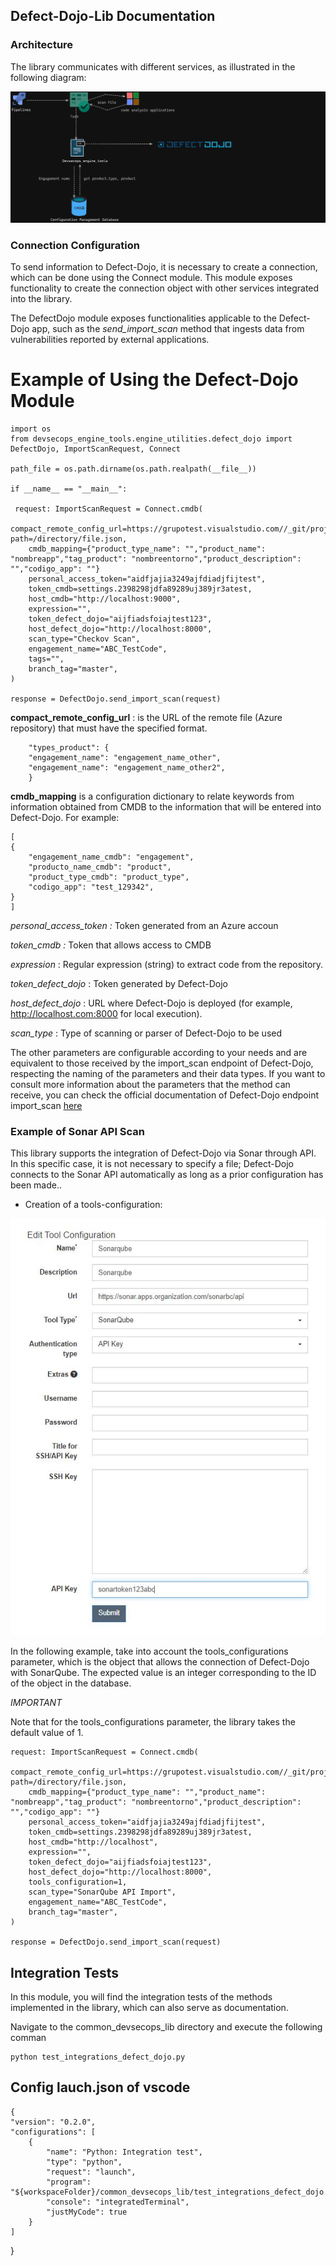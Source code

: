 ## Defect-Dojo-Lib Documentation

### Architecture

The library communicates with different services, as illustrated in the following diagram:

![Alt text](defect_dojo-lib.png)


### Connection Configuration

To send information to Defect-Dojo, it is necessary to create a connection, which can be done using the Connect module. This module exposes functionality to create the connection object with other services integrated into the library.

The DefectDojo module exposes functionalities applicable to the Defect-Dojo app, such as the *send_import_scan* method that ingests data from vulnerabilities reported by external applications.


# Example of Using the Defect-Dojo Module

    import os
    from devsecops_engine_tools.engine_utilities.defect_dojo import DefectDojo, ImportScanRequest, Connect

    path_file = os.path.dirname(os.path.realpath(__file__))

    if __name__ == "__main__":

     request: ImportScanRequest = Connect.cmdb(
        compact_remote_config_url=https://grupotest.visualstudio.com//_git/project?path=/directory/file.json,
        cmdb_mapping={"product_type_name": "","product_name": "nombreapp","tag_product": "nombreentorno","product_description": "","codigo_app": ""}
        personal_access_token="aidfjajia3249ajfdiadjfijtest",
        token_cmdb=settings.2398298jdfa89289uj389jr3atest,
        host_cmdb="http://localhost:9000",
        expression="",
        token_defect_dojo="aijfiadsfoiajtest123",
        host_defect_dojo="http://localhost:8000",
        scan_type="Checkov Scan",
        engagement_name="ABC_TestCode",
        tags="",
        branch_tag="master",
    )

    response = DefectDojo.send_import_scan(request)

**compact_remote_config_url** : is the URL of the remote file (Azure repository) that must have the specified format.

        "types_product": {
        "engagement_name": "engagement_name_other",
        "engagement_name": "engagement_name_other2",
        }

**cmdb_mapping** is a configuration dictionary to relate keywords from information obtained from CMDB to the information that will be entered into Defect-Dojo. For example:

    [
    {
        "engagement_name_cmdb": "engagement",
        "producto_name_cmdb": "product",
        "product_type_cmdb": "product_type",
        "codigo_app": "test_129342",
    }
    ]


*personal_access_token :* Token generated from an Azure accoun

*token_cmdb :* Token that allows access to CMDB

*expression* :  Regular expression (string) to extract code from the repository.

*token_defect_dojo* : Token generated by Defect-Dojo

*host_defect_dojo* : URL where Defect-Dojo is deployed (for example, http://localhost.com:8000 for local execution).

*scan_type* : Type of scanning or parser of Defect-Dojo to be used

The other parameters are configurable according to your needs and are equivalent to those received by the import_scan endpoint of Defect-Dojo, respecting the naming of the parameters and their data types. If you want to consult more information about the parameters that the method can receive, you can check the official documentation of Defect-Dojo endpoint import_scan [here](https://demo.defectdojo.org/api/v2/oa3/swagger-ui/)

### Example of Sonar API Scan

This library supports the integration of Defect-Dojo via Sonar through API. In this specific case, it is not necessary to specify a file; Defect-Dojo connects to the Sonar API automatically as long as a prior configuration has been made..

- Creation of a tools-configuration:

![Alt text](doc/tools_configurations.JPG)

In the following example, take into account the tools_configurations parameter, which is the object that allows the connection of Defect-Dojo with SonarQube. The expected value is an integer corresponding to the ID of the object in the database.

*IMPORTANT*

Note that for the tools_configurations parameter, the library takes the default value of 1.

    request: ImportScanRequest = Connect.cmdb(
        compact_remote_config_url=https://grupotest.visualstudio.com//_git/project?path=/directory/file.json,
        cmdb_mapping={"product_type_name": "","product_name": "nombreapp","tag_product": "nombreentorno","product_description": "","codigo_app": ""}
        personal_access_token="aidfjajia3249ajfdiadjfijtest",
        token_cmdb=settings.2398298jdfa89289uj389jr3atest,
        host_cmdb="http://localhost",
        expression="",
        token_defect_dojo="aijfiadsfoiajtest123",
        host_defect_dojo="http://localhost:8000",
        tools_configuration=1,
        scan_type="SonarQube API Import",
        engagement_name="ABC_TestCode",
        branch_tag="master",
    )

    response = DefectDojo.send_import_scan(request)


## Integration Tests

In this module, you will find the integration tests of the methods implemented in the library, which can also serve as documentation.

Navigate to the common_devsecops_lib directory and execute the following comman

    python test_integrations_defect_dojo.py


## Config lauch.json of vscode

    {
    "version": "0.2.0",
    "configurations": [
        {
            "name": "Python: Integration test",
            "type": "python",
            "request": "launch",
            "program": "${workspaceFolder}/common_devsecops_lib/test_integrations_defect_dojo.py",
            "console": "integratedTerminal",
            "justMyCode": true
        }
    ]
}
